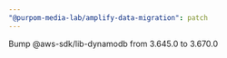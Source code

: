 ```yaml
---
"@purpom-media-lab/amplify-data-migration": patch
---
```


Bump @aws-sdk/lib-dynamodb from 3.645.0 to 3.670.0
